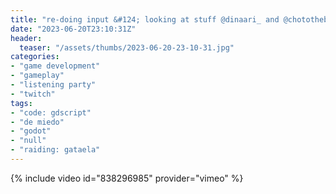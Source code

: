 ```yaml
---
title: "re-doing input &#124; looking at stuff @dinaari_ and @chotothebright made &#124; recovery stream"
date: "2023-06-20T23:10:31Z"
header:
  teaser: "/assets/thumbs/2023-06-20-23-10-31.jpg"
categories:
- "game development"
- "gameplay"
- "listening party"
- "twitch"
tags:
- "code: gdscript"
- "de miedo"
- "godot"
- "null"
- "raiding: gataela"
---
```

{% include video id="838296985" provider="vimeo" %}
